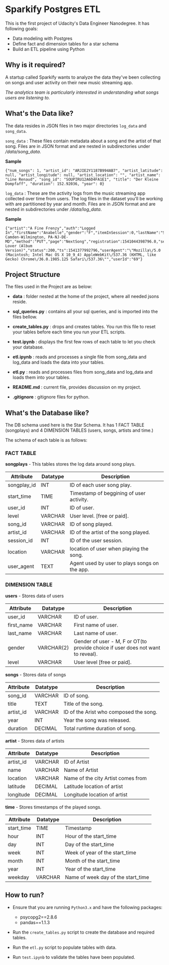 # Sparkify Postgres ETL

This is the first project of Udacity's Data Engineer Nanodegree. It has following goals: 
- Data modeling with Postgres
- Define fact and dimension tables for a star schema
- Build an ETL pipeline using Python

## Why is it required?

A startup called Sparkify wants to analyze the data they've been collecting on songs and user activity on their new music streaming app.

*The analytics team is particularly interested in understanding what songs users are listening to.*

## What's the Data like?

The data resides in JSON files in two major directories `log_data` and `song_data`.

`song_data` : These files contain metadata about a song and the artist of that song. Files are in JSON format and are nested in subdirectories under */data/song_data*.

__Sample__
```
{"num_songs": 1, "artist_id": "ARJIE2Y1187B994AB7", "artist_latitude": null, "artist_longitude": null, "artist_location": "", "artist_name": "Line Renaud", "song_id": "SOUPIRU12A6D4FA1E1", "title": "Der Kleine Dompfaff", "duration": 152.92036, "year": 0}
```

`log_data` : These are the activity logs from the music streaming app collected over time from users. The log files in the dataset you'll be working with are partitioned by year and month. Files are in JSON format and are nested in subdirectories under */data/log_data*.

__Sample__
```
{"artist":"A Fine Frenzy","auth":"Logged In","firstName":"Anabelle","gender":"F","itemInSession":0,"lastName":"Simpson","length":267.91138,"level":"free","location":"Philadelphia-Camden-Wilmington, PA-NJ-DE-MD","method":"PUT","page":"NextSong","registration":1541044398796.0,"sessionId":256,"song":"Almost Lover (Album Version)","status":200,"ts":1541377992796,"userAgent":"\"Mozilla\/5.0 (Macintosh; Intel Mac OS X 10_9_4) AppleWebKit\/537.36 (KHTML, like Gecko) Chrome\/36.0.1985.125 Safari\/537.36\"","userId":"69"}
```

## Project Structure

The files used in the Project are as below:
- **data** : folder nested at the home of the project, where all needed jsons reside.

- **sql_queries.py** : contains all your sql queries, and is imported into the files bellow.

- **create_tables.py** : drops and creates tables. You run this file to reset your tables before each time you run your ETL scripts.

- **test.ipynb** : displays the first few rows of each table to let you check your database.

- **etl.ipynb** : reads and processes a single file from song_data and log_data and loads the data into your tables.

- **etl.py** : reads and processes files from song_data and log_data and loads them into your tables.

- **README.md** : current file, provides discussion on my project.

- __.gitignore__ : gitignore files for python.

## What's the Database like?

The DB schema used here is the Star Schema. It has 1 FACT TABLE (songplays) and 4 DIMENSION TABLES (users, songs, artists and time.)

The schema of each table is as follows:

### FACT TABLE
__songplays__ - This tables stores the log data around song plays.

| Attribute | Datatype | Description|
|-----------|----------|------------|
| songplay_id | INT | ID of each user song play.|
| start_time | TIME | Timestamp of beggining of user activity.|
| user_id | INT | ID of user.|
| level | VARCHAR | User level. [free or paid].|
| song_id | VARCHAR | ID of song played.|
| artist_id | VARCHAR | ID of the artist of the song played.|
| session_id | INT | ID of the user session.|
| location | VARCHAR | location of user when playing the song.|
| user_agent | TEXT | Agent used by user to plays songs on the app.|

### DIMENSION TABLE
__users__ - Stores data of users

| Attribute | Datatype | Description|
|-----------|----------|------------|
| user_id |VARCHAR| ID of user.|
| first_name |VARCHAR| First name of user.|
| last_name |VARCHAR| Last name of user.|
| gender |VARCHAR(2)|  Gender of user - M, F or OT(to provide choice if user does not want to reveal).|
| level |VARCHAR|  User level [free or paid].|

__songs__ - Stores data of songs

| Attribute | Datatype | Description|
|-----------|----------|------------|
| song_id | VARCHAR | ID of song. |
| title | TEXT | Title of the song. |
| artist_id | VARCHAR | ID of the Arist who composed the song. |
| year | INT | Year the song was released. |
| duration | DECIMAL | Total runtime duration of song. |

__artist__ - Stores data of artists

| Attribute | Datatype | Description|
|-----------|----------|------------|
| artist_id | VARCHAR | ID of Artist
| name | VARCHAR | Name of Artist
| location | VARCHAR | Name of the city Artist comes from |
| latitude | DECIMAL | Latitude location of artist |
| longitude | DECIMAL | Longitude location of artist |

__time__ - Stores timestamps of the played songs.

| Attribute | Datatype | Description|
|-----------|----------|------------|
| start_time | TIME | Timestamp |
| hour | INT | Hour of the start_time |
| day | INT | Day of the start_time |
| week | INT | Week of year of the start_time |
| month | INT | Month of the start_time |
|year | INT | Year of the start_time |
| weekday | VARCHAR | Name of week day of the start_time |

## How to run?

- Ensure that you are running `Python3.x` and have the following packages:
    - psycopg2==2.8.6
    - pandas==1.1.3

- Run the `create_tables.py` script to create the database and required tables.

- Run the `etl.py` script to populate tables with data.

- Run `test.ipynb` to validate the tables have been populated.
